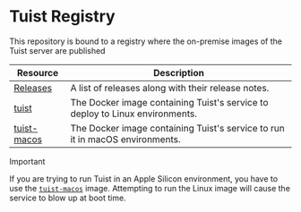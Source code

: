 # Tuist Registry

This repository is bound to a registry where the on-premise images of the Tuist server are published

| Resource | Description |
| ---- | --- |
| [Releases](https://github.com/tuist/cloud-on-premise/releases) | A list of releases along with their release notes. |
| [tuist](https://github.com/orgs/tuist/packages/container/package/tuist-macos) | The Docker image containing Tuist's service to deploy to Linux environments. |
| [tuist-macos](https://github.com/orgs/tuist/packages/container/package/tuist-macos) | The Docker image containing Tuist's service to run it in macOS environments. |

> [!IMPORTANT]
> If you are trying to run Tuist in an Apple Silicon environment, you have to use the [`tuist-macos`](https://github.com/orgs/tuist/packages/container/package/tuist-macos) image. Attempting to run the Linux image will cause the service to blow up at boot time.
